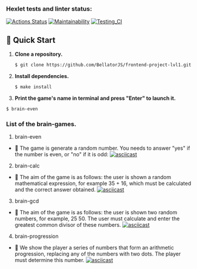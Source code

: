 ### Hexlet tests and linter status:
[![Actions Status](https://github.com/BellatorJS/frontend-project-lvl1/workflows/hexlet-check/badge.svg)](https://github.com/BellatorJS/frontend-project-lvl1/actions)
[![Maintainability](https://api.codeclimate.com/v1/badges/a99a88d28ad37a79dbf6/maintainability)](https://codeclimate.com/github/codeclimate/codeclimate/maintainability)
[![Testing_CI](https://github.com/BellatorJS/frontend-project-lvl1/actions/workflows/testProgect.yml/badge.svg)](https://github.com/BellatorJS/frontend-project-lvl1/actions/workflows/testProgect.yml)

## 🚀 Quick Start

1. **Clone a repository.**

   ```bash
   $ git clone https://github.com/BellatorJS/frontend-project-lvl1.git
   ```

2. **Install dependencies.**

   ```bash
   $ make install
   ```
   
 3. **Print the game's name in terminal and press "Enter" to launch it.**

   ```bash
   $ brain-even
   ```  


### List of the brain-games.

1. brain-even
* 📜 The game is generate a random number. You needs to answer "yes" if the number is even, or "no" if it is odd:
[![asciicast](https://asciinema.org/a/O7zqggslpbrLibx7mrjSeWYgc.svg)](https://asciinema.org/a/O7zqggslpbrLibx7mrjSeWYgc)

2. brain-calc
* 📜 The aim of the game is as follows: the user is shown a random mathematical expression, for example 35 + 16, which must be calculated and the correct answer obtained.
[![asciicast](https://asciinema.org/a/IEdLgR9BF33CCveyyqiyUxcaG.svg)](https://asciinema.org/a/IEdLgR9BF33CCveyyqiyUxcaG)

3. brain-gcd
* 📜 The aim of the game is as follows: the user is shown two random numbers, for example, 25 50. The user must calculate and enter the greatest common divisor of these numbers.
[![asciicast](https://asciinema.org/a/AhvJqhKx1xTJKMIiPpMr38ECp.svg)](https://asciinema.org/a/AhvJqhKx1xTJKMIiPpMr38ECp)

4. brain-progression
* 📜 We show the player a series of numbers that form an arithmetic progression, replacing any of the numbers with two dots. The player must determine this number.
[![asciicast](https://asciinema.org/a/XD4VHobM3yfO2c2whah5wXkUQ.svg)](https://asciinema.org/a/XD4VHobM3yfO2c2whah5wXkUQ)




